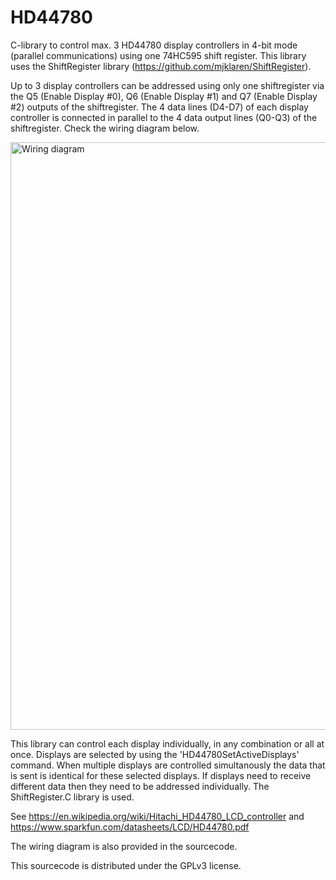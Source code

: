 # HD44780
C-library to control max. 3 HD44780 display controllers in 4-bit mode (parallel communications) using one 74HC595 shift register. This library uses the ShiftRegister library (https://github.com/mjklaren/ShiftRegister).
   
Up to 3 display controllers can be addressed using only one shiftregister via the Q5 (Enable Display #0), Q6 (Enable Display #1) and Q7 (Enable Display #2)
outputs of the shiftregister. The 4 data lines (D4-D7) of each display controller is connected in parallel to the 4 data output lines (Q0-Q3) of the shiftregister. Check the wiring diagram below.
   
<img width="940" alt="Wiring diagram" src="https://github.com/mjklaren/HD44780/assets/127024801/01db77ee-a291-44d5-832e-2ff3b92a1333">
   
This library can control each display individually, in any combination or all at once. Displays are selected by using the 'HD44780SetActiveDisplays' command. When multiple displays are controlled simultanously the data that is sent is identical for these selected displays. If displays need to receive different data then they need to be addressed individually. The ShiftRegister.C library is used.

See https://en.wikipedia.org/wiki/Hitachi_HD44780_LCD_controller and https://www.sparkfun.com/datasheets/LCD/HD44780.pdf

The wiring diagram is also provided in the sourcecode.

This sourcecode is distributed under the GPLv3 license.

   
